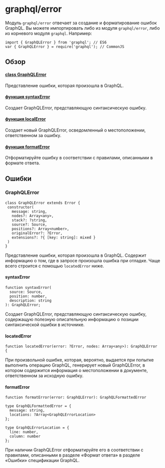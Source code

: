 # graphql/error

Модуль ```graphql/error``` отвечает за создание и форматирование ошибок GraphQL. Вы можете импортировать либо из модуля ```graphql/error```, либо из корневого модуля ```graphql```. Например:

```
import { GraphQLError } from 'graphql'; // ES6
var { GraphQLError } = require('graphql'); // CommonJS
```

## Обзор

#### [class GraphQLError](#GraphQLError)
Представление ошибки, которая произошла в GraphQL.
#### [функция syntaxError](#syntaxError)
Создает GraphQLError, представляющую синтаксическую ошибку.
#### [функция localError](#localError)
Создает новый GraphQLError, осведомленный о местоположении, ответственном за ошибку.
#### [функция formatError](#formatError)
Отформатируйте ошибку в соответствии с правилами, описанными в формате ответа.

## Ошибки

### GraphQLError

```
class GraphQLError extends Error {
 constructor(
   message: string,
   nodes?: Array<any>,
   stack?: ?string,
   source?: Source,
   positions?: Array<number>,
   originalError?: ?Error,
   extensions?: ?{ [key: string]: mixed }
 )
}
```

Представление ошибки, которая произошла в GraphQL. Содержит информацию о том, где в запросе произошла ошибка при отладке. Чаще всего строится с помощью ```locatedError``` ниже.

#### syntaxError

```
function syntaxError(
  source: Source,
  position: number,
  description: string
): GraphQLError;
```

Создает GraphQLError, представляющую синтаксическую ошибку, содержащую полезную описательную информацию о позиции синтаксической ошибки в источнике.

#### locatedError

```
function locatedError(error: ?Error, nodes: Array<any>): GraphQLError {
```

При произвольной ошибке, которая, вероятно, выдается при попытке выполнить операцию GraphQL, генерирует новый GraphQLError, в котором содержится информация о местоположении в документе, ответственном за исходную ошибку.

#### formatError

```
function formatError(error: GraphQLError): GraphQLFormattedError

type GraphQLFormattedError = {
  message: string,
  locations: ?Array<GraphQLErrorLocation>
};

type GraphQLErrorLocation = {
  line: number,
  column: number
};
```

При наличии GraphQLError отформатируйте его в соответствии с правилами, описанными в разделе «Формат ответа» в разделе «Ошибки» спецификации GraphQL.


